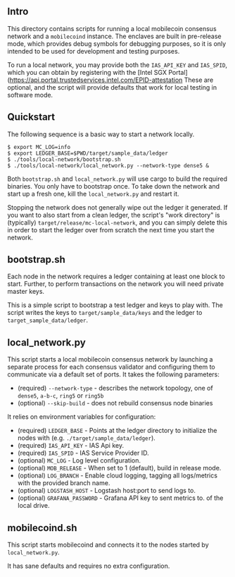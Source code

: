 ## Intro

This directory contains scripts for running a local mobilecoin consensus network and a `mobilecoind` instance.
The enclaves are built in pre-release mode, which provides debug symbols for debugging purposes, so it is only intended to be used for development and testing purposes.

To run a local network, you may provide both the `IAS_API_KEY` and `IAS_SPID`, which you can obtain by registering with the [Intel SGX Portal](https://api.portal.trustedservices.intel.com/EPID-attestation
These are optional, and the script will provide defaults that work for local testing in software mode.

## Quickstart

The following sequence is a basic way to start a network locally.

```
$ export MC_LOG=info
$ export LEDGER_BASE=$PWD/target/sample_data/ledger
$ ./tools/local-network/bootstrap.sh
$ ./tools/local-network/local_network.py --network-type dense5 &
```

Both `bootstrap.sh` and `local_network.py` will use cargo to build the required binaries.
You only have to bootstrap once. To take down the network and start up a fresh one,
kill the `local_network.py` and restart it.

Stopping the network does not generally wipe out the ledger it generated.
If you want to also start from a clean ledger, the script's "work directory" is (typically) `target/release/mc-local-network`,
and you can simply delete this in order to start the ledger over from scratch the next time you start the network.

## bootstrap.sh

Each node in the network requires a ledger containing at least one block to start. Further, to perform transactions on the network you will
need private master keys.

This is a simple script to bootstrap a test ledger and keys to play with. The script writes the keys to `target/sample_data/keys` and the ledger to `target_sample_data/ledger`.

## local_network.py

This script starts a local mobilecoin consensus network by launching a separate process for each consensus validator and configuring them to communicate via a default set of ports. It takes the following parameters:

- (required) `--network-type` - describes the network topology, one of `dense5`, `a-b-c`, `ring5` or `ring5b`
- (optional) `--skip-build` - does not rebuild consensus node binaries

It relies on environment variables for configuration:

- (required) `LEDGER_BASE` - Points at the ledger directory to initialize the nodes with (e.g. `./target/sample_data/ledger`).
- (required) `IAS_API_KEY` - IAS Api key.
- (required) `IAS_SPID` - IAS Service Provider ID.
- (optional) `MC_LOG` - Log level configuration.
- (optional) `MOB_RELEASE` - When set to 1 (default), build in release mode.
- (optional) `LOG_BRANCH` - Enable cloud logging, tagging all logs/metrics with the provided branch name.
- (optional) `LOGSTASH_HOST` - Logstash host:port to send logs to.
- (optional) `GRAFANA_PASSWORD` - Grafana API key to sent metrics to.
of the local drive.

## mobilecoind.sh

This script starts mobilecoind and connects it to the nodes started by `local_network.py`.

It has sane defaults and requires no extra configuration.
